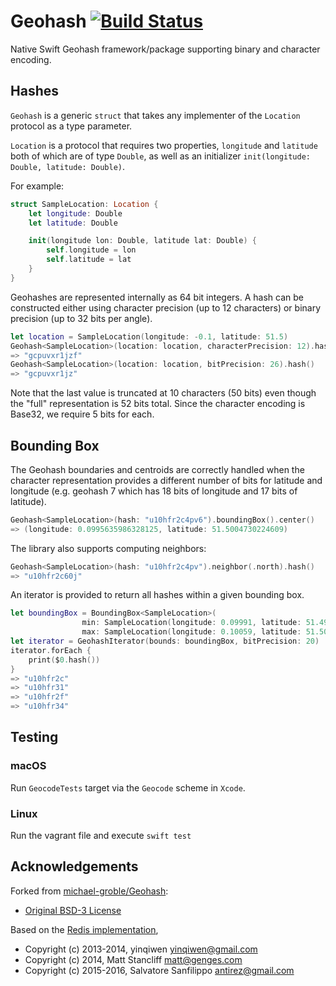 # Geohash [![Build Status](https://travis-ci.com/rcedwards/geohash.svg?branch=master)](https://travis-ci.com/rcedwards/geohash)

Native Swift Geohash framework/package supporting binary and character encoding.

## Hashes

`Geohash` is a generic `struct` that takes any implementer of the `Location` protocol as a type parameter.

`Location` is a protocol that requires two properties, `longitude` and `latitude` both of which are of type `Double`, as well as an initializer `init(longitude: Double, latitude: Double)`.

For example:

```swift
struct SampleLocation: Location {
    let longitude: Double
    let latitude: Double

    init(longitude lon: Double, latitude lat: Double) {
        self.longitude = lon
        self.latitude = lat
    }
}
```

Geohashes are represented internally as 64 bit integers.  A hash can be constructed either using character
precision (up to 12 characters) or binary precision (up to 32 bits per angle).

```swift
let location = SampleLocation(longitude: -0.1, latitude: 51.5)
Geohash<SampleLocation>(location: location, characterPrecision: 12).hash()
=> "gcpuvxr1jzf"
Geohash<SampleLocation>(location: location, bitPrecision: 26).hash()
=> "gcpuvxr1jz" 
```

Note that the last value is truncated at 10 characters (50 bits) even though the "full" representation is 
52 bits total.  Since the character encoding is Base32, we require 5 bits for each.

## Bounding Box

The Geohash boundaries and centroids are correctly handled when the character representation provides a 
different number of bits for latitude and longitude (e.g. geohash 7 which has 18 bits of longitude and 17 
bits of latitude).

```swift
Geohash<SampleLocation>(hash: "u10hfr2c4pv6").boundingBox().center()
=> (longitude: 0.0995635986328125, latitude: 51.5004730224609)
```

The library also supports computing neighbors:

```swift
Geohash<SampleLocation>(hash: "u10hfr2c4pv").neighbor(.north).hash()
=> "u10hfr2c60j"
```

An iterator is provided to return all hashes within a given bounding box.

```swift
let boundingBox = BoundingBox<SampleLocation>(
                min: SampleLocation(longitude: 0.09991, latitude: 51.49996),
                max: SampleLocation(longitude: 0.10059, latitude: 51.50028))
let iterator = GeohashIterator(bounds: boundingBox, bitPrecision: 20)
iterator.forEach {
    print($0.hash())
}
=> "u10hfr2c"
=> "u10hfr31"
=> "u10hfr2f"
=> "u10hfr34"
```

## Testing

### macOS
Run `GeocodeTests` target via the `Geocode` scheme in `Xcode`.

### Linux
Run the vagrant file and execute `swift test`

## Acknowledgements

Forked from [michael-groble/Geohash](https://github.com/michael-groble/Geohash):
* [Original BSD-3 License](./original_license.md) 

Based on the [Redis implementation](https://github.com/antirez/redis/blob/unstable/src/geohash.c), 
* Copyright (c) 2013-2014, yinqiwen <yinqiwen@gmail.com>
* Copyright (c) 2014, Matt Stancliff <matt@genges.com>
* Copyright (c) 2015-2016, Salvatore Sanfilippo <antirez@gmail.com>
